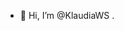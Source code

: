 - 👋 Hi, I’m @KlaudiaWS
.
<!---
KlaudiaWS/KlaudiaWS is a ✨ special ✨ repository because its `README.md` (this file) appears on your GitHub profile.
You can click the Preview link to take a look at your changes.
--->
